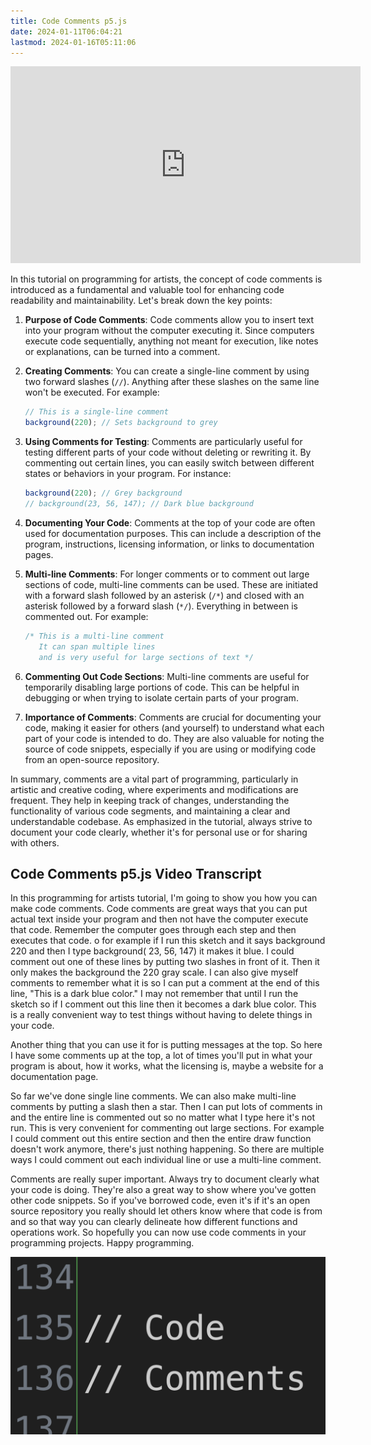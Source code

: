 ```yaml
---
title: Code Comments p5.js
date: 2024-01-11T06:04:21
lastmod: 2024-01-16T05:11:06
---
```


<div class="iframe-16-9-container">
<iframe class="youTubeIframe" width="560" height="315" src="https://www.youtube.com/embed/A2pH3TOEgok?si=dv9BxZTB8orHlm8M?rel=0" title="YouTube video player" frameborder="0" allow="accelerometer; autoplay; clipboard-write; encrypted-media; gyroscope; picture-in-picture; web-share" allowfullscreen></iframe>
</div>

In this tutorial on programming for artists, the concept of code comments is introduced as a fundamental and valuable tool for enhancing code readability and maintainability. Let's break down the key points:

1. **Purpose of Code Comments**: Code comments allow you to insert text into your program without the computer executing it. Since computers execute code sequentially, anything not meant for execution, like notes or explanations, can be turned into a comment.

2. **Creating Comments**: You can create a single-line comment by using two forward slashes (`//`). Anything after these slashes on the same line won't be executed. For example:

   ```javascript
   // This is a single-line comment
   background(220); // Sets background to grey
   ```

3. **Using Comments for Testing**: Comments are particularly useful for testing different parts of your code without deleting or rewriting it. By commenting out certain lines, you can easily switch between different states or behaviors in your program. For instance:

   ```javascript
   background(220); // Grey background
   // background(23, 56, 147); // Dark blue background
   ```

4. **Documenting Your Code**: Comments at the top of your code are often used for documentation purposes. This can include a description of the program, instructions, licensing information, or links to documentation pages.

5. **Multi-line Comments**: For longer comments or to comment out large sections of code, multi-line comments can be used. These are initiated with a forward slash followed by an asterisk (`/*`) and closed with an asterisk followed by a forward slash (`*/`). Everything in between is commented out. For example:

   ```javascript
   /* This is a multi-line comment
      It can span multiple lines
      and is very useful for large sections of text */
   ```

6. **Commenting Out Code Sections**: Multi-line comments are useful for temporarily disabling large portions of code. This can be helpful in debugging or when trying to isolate certain parts of your program.

7. **Importance of Comments**: Comments are crucial for documenting your code, making it easier for others (and yourself) to understand what each part of your code is intended to do. They are also valuable for noting the source of code snippets, especially if you are using or modifying code from an open-source repository.

In summary, comments are a vital part of programming, particularly in artistic and creative coding, where experiments and modifications are frequent. They help in keeping track of changes, understanding the functionality of various code segments, and maintaining a clear and understandable codebase. As emphasized in the tutorial, always strive to document your code clearly, whether it's for personal use or for sharing with others.

## Code Comments p5.js Video Transcript

In this programming for artists tutorial, I'm going to show you how you can make code comments. Code comments are great ways that you can put actual text inside your program and then not have the computer execute that code. Remember the computer goes through each step and then executes that code. o for example if I run this sketch and it says background 220 and then I type background( 23, 56, 147) it makes it blue. I could comment out one of these lines by putting two slashes in front of it. Then it only makes the background the 220 gray scale. I can also give myself comments to remember what it is so I can put a comment at the end of this line, "This is a dark blue color." I may not remember that until I run the sketch so if I comment out this line then it becomes a dark blue color. This is a really convenient way to test things without having to delete things in your code.

Another thing that you can use it for is putting messages at the top. So here I have some comments up at the top, a lot of times you'll put in what your program is about, how it works, what the licensing is, maybe a website for a documentation page.

So far we've done single line comments. We can also make multi-line comments by putting a slash then a star. Then I can put lots of comments in and the entire line is commented out so no matter what I type here it's not run. This is very convenient for commenting out large sections. For example I could comment out this entire section and then the entire draw function doesn't work anymore, there's just nothing happening. So there are multiple ways I could comment out each individual line or use a multi-line comment.

Comments are really super important. Always try to document clearly what your code is doing. They're also a great way to show where you've gotten other code snippets. So if you've borrowed code, even it's if it's an open source repository you really should let others know where that code is from and so that way you can clearly delineate how different functions and operations work. So hopefully you can now use code comments in your programming projects. Happy programming.

[![Code Comments p5.js](./attachments/code-comments-thumb.png)](./attachments/code-comments-thumb.png)
